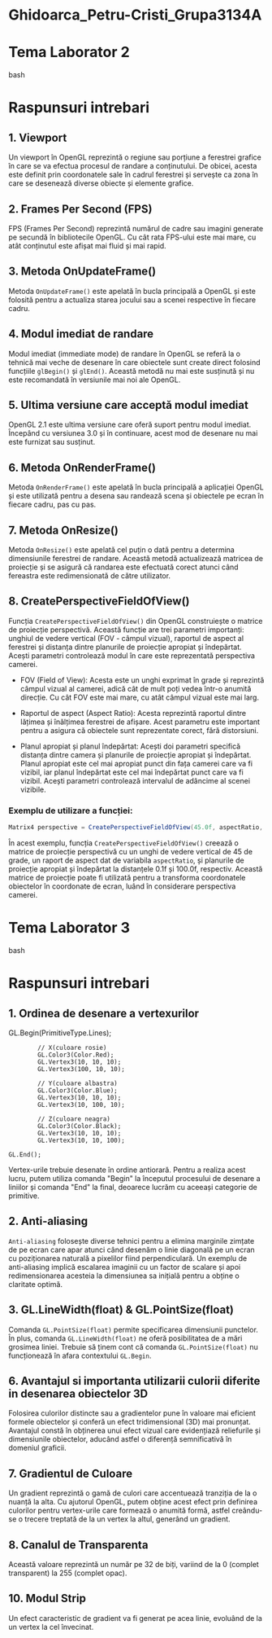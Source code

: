 # Ghidoarca_Petru-Cristi_Grupa3134A
 
# Tema Laborator 2  
bash
# Raspunsuri intrebari



## 1. Viewport
Un viewport în OpenGL reprezintă o regiune sau porțiune a ferestrei grafice în care se va efectua procesul de randare a conținutului. De obicei, acesta este definit prin coordonatele sale în cadrul ferestrei și servește ca zona în care se desenează diverse obiecte și elemente grafice.

## 2. Frames Per Second (FPS)
FPS (Frames Per Second) reprezintă numărul de cadre sau imagini generate pe secundă în bibliotecile OpenGL. Cu cât rata FPS-ului este mai mare, cu atât conținutul este afișat mai fluid și mai rapid.

## 3. Metoda OnUpdateFrame()
Metoda `OnUpdateFrame()` este apelată în bucla principală a OpenGL și este folosită pentru a actualiza starea jocului sau a scenei respective în fiecare cadru.

## 4. Modul imediat de randare
Modul imediat (immediate mode) de randare în OpenGL se referă la o tehnică mai veche de desenare în care obiectele sunt create direct folosind funcțiile `glBegin()` și `glEnd()`. Această metodă nu mai este susținută și nu este recomandată în versiunile mai noi ale OpenGL.

## 5. Ultima versiune care acceptă modul imediat
OpenGL 2.1 este ultima versiune care oferă suport pentru modul imediat. Începând cu versiunea 3.0 și în continuare, acest mod de desenare nu mai este furnizat sau susținut.

## 6. Metoda OnRenderFrame()
Metoda `OnRenderFrame()` este apelată în bucla principală a aplicației OpenGL și este utilizată pentru a desena sau randează scena și obiectele pe ecran în fiecare cadru, pas cu pas.

## 7. Metoda OnResize()
Metoda `OnResize()` este apelată cel puțin o dată pentru a determina dimensiunile ferestrei de randare. Această metodă actualizează matricea de proiecție și se asigură că randarea este efectuată corect atunci când fereastra este redimensionată de către utilizator.

## 8. CreatePerspectiveFieldOfView()
Funcția `CreatePerspectiveFieldOfView()` din OpenGL construiește o matrice de proiecție perspectivă. Această funcție are trei parametri importanți: unghiul de vedere vertical (FOV - câmpul vizual), raportul de aspect al ferestrei și distanța dintre planurile de proiecție apropiat și îndepărtat. Acești parametri controlează modul în care este reprezentată perspectiva camerei.

- FOV (Field of View): Acesta este un unghi exprimat în grade și reprezintă câmpul vizual al camerei, adică cât de mult poți vedea într-o anumită direcție. Cu cât FOV este mai mare, cu atât câmpul vizual este mai larg.

- Raportul de aspect (Aspect Ratio): Acesta reprezintă raportul dintre lățimea și înălțimea ferestrei de afișare. Acest parametru este important pentru a asigura că obiectele sunt reprezentate corect, fără distorsiuni.

- Planul apropiat și planul îndepărtat: Acești doi parametri specifică distanța dintre camera și planurile de proiecție apropiat și îndepărtat. Planul apropiat este cel mai apropiat punct din fața camerei care va fi vizibil, iar planul îndepărtat este cel mai îndepărtat punct care va fi vizibil. Acești parametri controlează intervalul de adâncime al scenei vizibile.

### Exemplu de utilizare a funcției:
```c#
Matrix4 perspective = CreatePerspectiveFieldOfView(45.0f, aspectRatio, 0.1f, 100.0f);
```

În acest exemplu, funcția `CreatePerspectiveFieldOfView()` creează o matrice de proiecție perspectivă cu un unghi de vedere vertical de 45 de grade, un raport de aspect dat de variabila `aspectRatio`, și planurile de proiecție apropiat și îndepărtat la distanțele 0.1f și 100.0f, respectiv. Această matrice de proiecție poate fi utilizată pentru a transforma coordonatele obiectelor în coordonate de ecran, luând în considerare perspectiva camerei.
# Tema Laborator 3  
bash
# Raspunsuri intrebari
## 1. Ordinea de desenare a vertexurilor

  GL.Begin(PrimitiveType.Lines);

            // X(culoare rosie)
            GL.Color3(Color.Red);
            GL.Vertex3(10, 10, 10);
            GL.Vertex3(100, 10, 10);

            // Y(culoare albastra)
            GL.Color3(Color.Blue);
            GL.Vertex3(10, 10, 10);
            GL.Vertex3(10, 100, 10);

            // Z(culoare neagra)
            GL.Color3(Color.Black);
            GL.Vertex3(10, 10, 10);
            GL.Vertex3(10, 10, 100);

    GL.End();
   Vertex-urile trebuie desenate în ordine antiorară. Pentru a realiza acest lucru, putem utiliza comanda "Begin" la începutul procesului de desenare a liniilor și comanda "End" la final, deoarece lucrăm cu aceeași categorie de primitive.
## 2. Anti-aliasing
`Anti-aliasing` folosește diverse tehnici pentru a elimina marginile zimțate de pe ecran care apar atunci când desenăm o linie diagonală pe un ecran cu poziționarea naturală a pixelilor fiind perpendiculară. Un exemplu de anti-aliasing implică escalarea imaginii cu un factor de scalare și apoi redimensionarea acesteia la dimensiunea sa inițială pentru a obține o claritate optimă.

## 3. GL.LineWidth(float) & GL.PointSize(float)
Comanda `GL.PointSize(float)` permite specificarea dimensiunii punctelor. În plus, comanda `GL.LineWidth(float)` ne oferă posibilitatea de a mări grosimea liniei. Trebuie să ținem cont că comanda `GL.PointSize(float)` nu funcționează în afara contextului `GL.Begin`.

## 6. Avantajul si importanta utilizarii culorii diferite in desenarea obiectelor 3D
Folosirea culorilor distincte sau a gradientelor pune în valoare mai eficient formele obiectelor și conferă un efect tridimensional (3D) mai pronunțat. Avantajul constă în obținerea unui efect vizual care evidențiază reliefurile și dimensiunile obiectelor, aducând astfel o diferență semnificativă în domeniul graficii.

## 7. Gradientul de Culoare
Un gradient reprezintă o gamă de culori care accentuează tranziția de la o nuanță la alta. Cu ajutorul OpenGL, putem obține acest efect prin definirea culorilor pentru vertex-urile care formează o anumită formă, astfel creându-se o trecere treptată de la un vertex la altul, generând un gradient.

## 8. Canalul de Transparenta
Această valoare reprezintă un număr pe 32 de biți, variind de la 0 (complet transparent) la 255 (complet opac).

## 10. Modul Strip
Un efect caracteristic de gradient va fi generat pe acea linie, evoluând de la un vertex la cel învecinat.   

